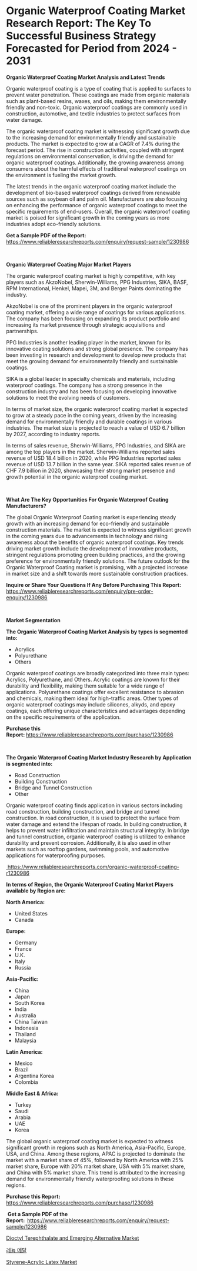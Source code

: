 <p><h1>Organic Waterproof Coating Market Research Report: The Key To Successful Business Strategy Forecasted for Period from 2024 - 2031</h1></p><p><strong>Organic Waterproof Coating Market Analysis and Latest Trends</strong></p>
<p><p>Organic waterproof coating is a type of coating that is applied to surfaces to prevent water penetration. These coatings are made from organic materials such as plant-based resins, waxes, and oils, making them environmentally friendly and non-toxic. Organic waterproof coatings are commonly used in construction, automotive, and textile industries to protect surfaces from water damage.</p><p>The organic waterproof coating market is witnessing significant growth due to the increasing demand for environmentally friendly and sustainable products. The market is expected to grow at a CAGR of 7.4% during the forecast period. The rise in construction activities, coupled with stringent regulations on environmental conservation, is driving the demand for organic waterproof coatings. Additionally, the growing awareness among consumers about the harmful effects of traditional waterproof coatings on the environment is fueling the market growth.</p><p>The latest trends in the organic waterproof coating market include the development of bio-based waterproof coatings derived from renewable sources such as soybean oil and palm oil. Manufacturers are also focusing on enhancing the performance of organic waterproof coatings to meet the specific requirements of end-users. Overall, the organic waterproof coating market is poised for significant growth in the coming years as more industries adopt eco-friendly solutions.</p></p>
<p><strong>Get a Sample PDF of the Report:&nbsp;</strong> <a href="https://www.reliableresearchreports.com/enquiry/request-sample/1230986">https://www.reliableresearchreports.com/enquiry/request-sample/1230986</a></p>
<p>&nbsp;</p>
<p><strong>Organic Waterproof Coating Major Market Players</strong></p>
<p><p>The organic waterproof coating market is highly competitive, with key players such as AkzoNobel, Sherwin-Williams, PPG Industries, SIKA, BASF, RPM International, Henkel, Mapei, 3M, and Berger Paints dominating the industry.</p><p>AkzoNobel is one of the prominent players in the organic waterproof coating market, offering a wide range of coatings for various applications. The company has been focusing on expanding its product portfolio and increasing its market presence through strategic acquisitions and partnerships.</p><p>PPG Industries is another leading player in the market, known for its innovative coating solutions and strong global presence. The company has been investing in research and development to develop new products that meet the growing demand for environmentally friendly and sustainable coatings.</p><p>SIKA is a global leader in specialty chemicals and materials, including waterproof coatings. The company has a strong presence in the construction industry and has been focusing on developing innovative solutions to meet the evolving needs of customers.</p><p>In terms of market size, the organic waterproof coating market is expected to grow at a steady pace in the coming years, driven by the increasing demand for environmentally friendly and durable coatings in various industries. The market size is projected to reach a value of USD 6.7 billion by 2027, according to industry reports.</p><p>In terms of sales revenue, Sherwin-Williams, PPG Industries, and SIKA are among the top players in the market. Sherwin-Williams reported sales revenue of USD 18.4 billion in 2020, while PPG Industries reported sales revenue of USD 13.7 billion in the same year. SIKA reported sales revenue of CHF 7.9 billion in 2020, showcasing their strong market presence and growth potential in the organic waterproof coating market.</p></p>
<p>&nbsp;</p>
<p><strong>What Are The Key Opportunities For Organic Waterproof Coating Manufacturers?</strong></p>
<p><p>The global Organic Waterproof Coating market is experiencing steady growth with an increasing demand for eco-friendly and sustainable construction materials. The market is expected to witness significant growth in the coming years due to advancements in technology and rising awareness about the benefits of organic waterproof coatings. Key trends driving market growth include the development of innovative products, stringent regulations promoting green building practices, and the growing preference for environmentally friendly solutions. The future outlook for the Organic Waterproof Coating market is promising, with a projected increase in market size and a shift towards more sustainable construction practices.</p></p>
<p><strong>Inquire or Share Your Questions If Any Before Purchasing This Report:</strong> <a href="https://www.reliableresearchreports.com/enquiry/pre-order-enquiry/1230986">https://www.reliableresearchreports.com/enquiry/pre-order-enquiry/1230986</a></p>
<p>&nbsp;</p>
<p><strong>Market Segmentation</strong></p>
<p><strong>The Organic Waterproof Coating Market Analysis by types is segmented into:</strong></p>
<p><ul><li>Acrylics</li><li>Polyurethane</li><li>Others</li></ul></p>
<p><p>Organic waterproof coatings are broadly categorized into three main types: Acrylics, Polyurethane, and Others. Acrylic coatings are known for their durability and flexibility, making them suitable for a wide range of applications. Polyurethane coatings offer excellent resistance to abrasion and chemicals, making them ideal for high-traffic areas. Other types of organic waterproof coatings may include silicones, alkyds, and epoxy coatings, each offering unique characteristics and advantages depending on the specific requirements of the application.</p></p>
<p><strong>Purchase this Report:&nbsp;</strong><a href="https://www.reliableresearchreports.com/purchase/1230986">https://www.reliableresearchreports.com/purchase/1230986</a></p>
<p>&nbsp;</p>
<p><strong>The Organic Waterproof Coating Market Industry Research by Application is segmented into:</strong></p>
<p><ul><li>Road Construction</li><li>Building Construction</li><li>Bridge and Tunnel Construction</li><li>Other</li></ul></p>
<p><p>Organic waterproof coating finds application in various sectors including road construction, building construction, and bridge and tunnel construction. In road construction, it is used to protect the surface from water damage and extend the lifespan of roads. In building construction, it helps to prevent water infiltration and maintain structural integrity. In bridge and tunnel construction, organic waterproof coating is utilized to enhance durability and prevent corrosion. Additionally, it is also used in other markets such as rooftop gardens, swimming pools, and automotive applications for waterproofing purposes.</p></p>
<p><a href="https://www.reliableresearchreports.com/organic-waterproof-coating-r1230986">&nbsp;https://www.reliableresearchreports.com/organic-waterproof-coating-r1230986</a></p>
<p><strong>In terms of Region, the Organic Waterproof Coating Market Players available by Region are:</strong></p>
<p>
    <p> <strong> North America: </strong>
        <ul>
            <li>United States</li>
            <li>Canada</li>
        </ul>
        </p> 
    <p> <strong> Europe: </strong>
        <ul>
            <li>Germany</li>
            <li>France</li>
            <li>U.K.</li>
            <li>Italy</li>
            <li>Russia</li>
        </ul>
        </p> 
    <p> <strong> Asia-Pacific: </strong>
        <ul>
            <li>China</li>
            <li>Japan</li>
            <li>South Korea</li>
            <li>India</li>
            <li>Australia</li>
            <li>China Taiwan</li>
            <li>Indonesia</li>
            <li>Thailand</li>
            <li>Malaysia</li>
        </ul>
        </p> 
    <p> <strong> Latin America: </strong>
        <ul>
            <li>Mexico</li>
            <li>Brazil</li>
            <li>Argentina Korea</li>
            <li>Colombia</li>
        </ul>
        </p> 
    <p> <strong> Middle East & Africa: </strong>
        <ul>
            <li>Turkey</li>
            <li>Saudi</li>
            <li>Arabia</li>
            <li>UAE</li>
            <li>Korea</li>
        </ul>
    </p>
    </p>
<p><p>The global organic waterproof coating market is expected to witness significant growth in regions such as North America, Asia-Pacific, Europe, USA, and China. Among these regions, APAC is projected to dominate the market with a market share of 45%, followed by North America with 25% market share, Europe with 20% market share, USA with 5% market share, and China with 5% market share. This trend is attributed to the increasing demand for environmentally friendly waterproofing solutions in these regions.</p></p>
<p><strong>Purchase this Report: </strong><a href="https://www.reliableresearchreports.com/purchase/1230986">https://www.reliableresearchreports.com/purchase/1230986</a></p>
<p>&nbsp;<strong>Get a Sample PDF of the Report:&nbsp;&nbsp;</strong><a href="https://www.reliableresearchreports.com/enquiry/request-sample/1230986">https://www.reliableresearchreports.com/enquiry/request-sample/1230986</a></p>
<p><strong></strong></p>
<p><p><a href="https://github.com/indrystar/Market-Research-Report-List-3/blob/main/dioctyl-terephthalate-and-emerging-alternative-market.md">Dioctyl Terephthalate and Emerging Alternative Market</a></p><p><a href="https://github.com/lkwggful07722/Market-Research-Report-List-2/blob/main/8523599143526.md">레늄 메탈</a></p><p><a href="https://github.com/AKSHATREPORTPRIME/Market-Research-Report-List-5/blob/main/styrene-acrylic-latex-market.md">Styrene-Acrylic Latex Market</a></p></p>